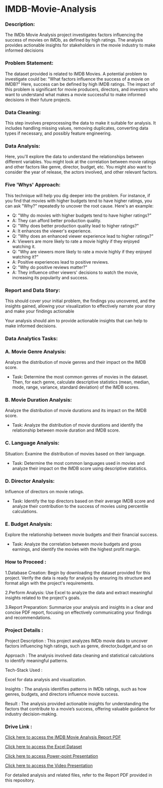 # IMDB-Movie-Analysis
### Description:

The IMDb Movie Analysis project investigates factors influencing the success of movies on IMDb, as defined by high ratings. The analysis provides actionable insights for stakeholders in the movie industry to make informed decisions
### Problem Statement: 

The dataset provided is related to IMDB Movies. A potential problem to investigate could be: "What factors influence the success of a movie on IMDB?" Here, success can be defined by high IMDB ratings. The impact of this problem is significant for movie producers, directors, and investors who want to understand what makes a movie successful to make informed decisions in their future projects.

### Data Cleaning: 
This step involves preprocessing the data to make it suitable for analysis. It includes handling missing values, removing duplicates, converting data types if necessary, and possibly feature engineering.

### Data Analysis:
Here, you'll explore the data to understand the relationships between different variables. You might look at the correlation between movie ratings and other factors like genre, director, budget, etc. You might also want to consider the year of release, the actors involved, and other relevant factors.

### Five 'Whys' Approach: 
This technique will help you dig deeper into the problem. For instance, if you find that movies with higher budgets tend to have higher ratings, you can ask "Why?" repeatedly to uncover the root cause. Here's an example:

- Q: "Why do movies with higher budgets tend to have higher ratings?"
- A: They can afford better production quality.
- Q: "Why does better production quality lead to higher ratings?"
- A: It enhances the viewer's experience.
- Q: "Why does an enhanced viewer experience lead to higher ratings?"
- A: Viewers are more likely to rate a movie highly if they enjoyed watching it.
- Q: "Why are viewers more likely to rate a movie highly if they enjoyed watching it?"
- A: Positive experiences lead to positive reviews.
- Q: "Why do positive reviews matter?"
- A: They influence other viewers' decisions to watch the movie, increasing its popularity and success.
  
### Report and Data Story: 
This should cover your initial problem, the findings you uncovered, and the insights gained, allowing your visualization to effectively narrate your story and make your findings actionable

Your analysis should aim to provide actionable insights that can help to make informed decisions.

### Data Analytics Tasks:

### A. Movie Genre Analysis: 
Analyze the distribution of movie genres and their impact on the IMDB score.
- Task: Determine the most common genres of movies in the dataset. Then, for each genre, calculate descriptive statistics (mean, median, mode, range, variance, standard deviation) of the IMDB scores.

### B. Movie Duration Analysis: 
Analyze the distribution of movie durations and its impact on the IMDB score.

- Task: Analyze the distribution of movie durations and identify the relationship between movie duration and IMDB score.

### C. Language Analysis:
Situation: Examine the distribution of movies based on their language.

- Task: Determine the most common languages used in movies and analyze their impact on the IMDB score using descriptive statistics.

### D. Director Analysis: 
Influence of directors on movie ratings.

- Task: Identify the top directors based on their average IMDB score and analyze their contribution to the success of movies using percentile calculations.

### E. Budget Analysis:
Explore the relationship between movie budgets and their financial success.

- Task: Analyze the correlation between movie budgets and gross earnings, and identify the movies with the highest profit margin.

### How to Proceed :

1.Database Creation:  Begin by downloading the dataset provided for this project. Verify the data is ready for analysis by ensuring its structure and format align with the project's requirements. 

2.Perform Analysis:  Use Excel to analyze the data and extract meaningful insights related to the project's goals.  

3.Report Preparation: Summarize your analysis and insights in a clear and concise PDF report, focusing on effectively communicating your findings and recommendations.  

### Project Details : 

Project Description : This project analyzes IMDb movie data to uncover factors influencing high ratings, such as genre, director,budget,and so on 

Approach : The analysis involved data cleaning and statistical calculations to identify meaningful patterns.  

Tech-Stack Used : 

Excel for data analysis and visualization.  

Insights : The analysis identifies patterns in IMDb ratings, such as how genres, budgets, and directors influence movie success.

Result : The analysis provided actionable insights for understanding the factors that contribute to a movie’s success, offering valuable guidance for industry decision-making.  

### Drive Link :

[Click here to access the IMDB Movie Analysis Report PDF](https://drive.google.com/file/d/1pd2gDXUw4SmrNULxRGpqI5j0GkBDVgn0/view?usp=sharing)

[Click here to access the Excel Dataset](https://docs.google.com/spreadsheets/d/1gtjCeY6VMr7u3A3GBv78SQIKw9E5GMh_/edit?usp=sharing&ouid=101204343036685814262&rtpof=true&sd=true)

[Click here to access Power-point Presentation ](https://docs.google.com/presentation/d/1t8AI-BOaHYHUQDv5eWIRPhGaU_7cteJC/edit?usp=sharing&ouid=101204343036685814262&rtpof=true&sd=true)

[Click here to access the Video Presentation ](https://drive.google.com/file/d/1GQNnkJHLkHs_US0glQ86GAJ5bP4kIC_S/view?usp=sharing)

For detailed analysis and related files, refer to the Report PDF provided in this repository.
